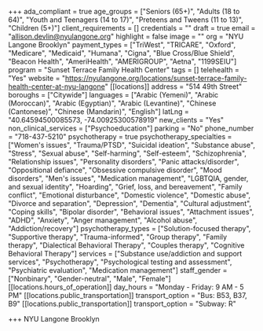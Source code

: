 +++
ada_compliant = true
age_groups = ["Seniors (65+)", "Adults (18 to 64)", "Youth and Teenagers (14 to 17)", "Preteens and Tweens (11 to 13)", "Children (5+)"]
client_requirements = []
credentials = ""
draft = true
email = "allison.devlin@nyulangone.org"
highlight = false
image = ""
org = "NYU Langone Brooklyn"
payment_types = ["TriWest", "TRICARE", "Oxford", "Medicare", "Medicaid", "Humana", "Cigna", "Blue Cross/Blue Shield", "Beacon Health", "AmeriHealth", "AMERIGROUP", "Aetna", "1199SEIU"]
program = "Sunset Terrace Family Health Center"
tags = []
telehealth = "Yes"
website = "https://nyulangone.org/locations/sunset-terrace-family-health-center-at-nyu-langone"
[[locations]]
address = "514 49th Street"
boroughs = ["Citywide"]
languages = ["Arabic (Yemeni)", "Arabic (Moroccan)", "Arabic (Egyptian)", "Arabic (Levantine)", "Chinese (Cantonese)", "Chinese (Mandarin)", "English"]
latLng = "40.64594500085573, -74.00925300578919"
new_clients = "Yes"
non_clinical_services = ["Psychoeducation"]
parking = "No"
phone_number = "718-437-5210"
psychotherapy = true
psychotherapy_specialties = ["Women's issues", "Trauma/PTSD", "Suicidal ideation", "Substance abuse", "Stress", "Sexual abuse", "Self-harming", "Self-esteem", "Schizophrenia", "Relationship issues", "Personality disorders", "Panic attacks/disorder", "Oppositional defiance", "Obsessive compulsive disorder", "Mood disorders", "Men's issues", "Medication management", "LGBTQIA, gender, and sexual identity", "Hoarding", "Grief, loss, and bereavement", "Family conflict", "Emotional disturbance", "Domestic violence", "Domestic abuse", "Divorce and separation", "Depression", "Dementia", "Cultural adjustment", "Coping skills", "Bipolar disorder", "Behavioral issues", "Attachment issues", "ADHD", "Anxiety", "Anger management", "Alcohol abuse", "Addiction/recovery"]
psychotherapy_types = ["Solution-focused therapy", "Supportive therapy", "Trauma-informed", "Group therapy", "Family therapy", "Dialectical Behavioral Therapy", "Couples therapy", "Cognitive Behavioral Therapy"]
services = ["Substance use/addiction and support services", "Psychotherapy", "Psychological testing and assessment", "Psychiatric evaluation", "Medication management"]
staff_gender = ["Nonbinary", "Gender-neutral", "Male", "Female"]
[[locations.hours_of_operation]]
day_hours = "Monday - Friday: 9 AM - 5 PM"
[[locations.public_transportation]]
transport_option = "Bus: B53, B37, B9"
[[locations.public_transportation]]
transport_option = "Subway: R"

+++
NYU Langone Brooklyn